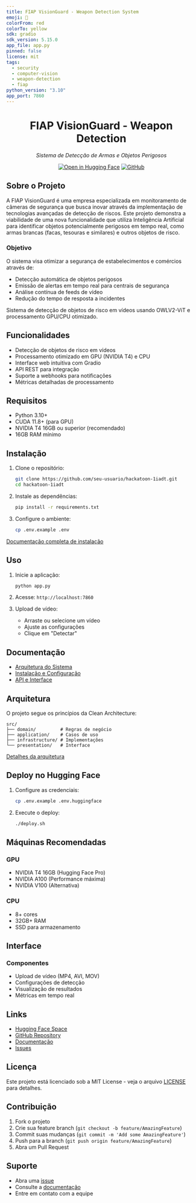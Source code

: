```yaml
---
title: FIAP VisionGuard - Weapon Detection System
emoji: 🚨
colorFrom: red
colorTo: yellow
sdk: gradio
sdk_version: 5.15.0
app_file: app.py
pinned: false
license: mit
tags:
  - security
  - computer-vision
  - weapon-detection
  - fiap
python_version: "3.10"
app_port: 7860
---
```


<div align="center">

# FIAP VisionGuard - Weapon Detection

*Sistema de Detecção de Armas e Objetos Perigosos*

[![Open in Hugging Face][hf-badge]][hf-space]
[![GitHub][gh-badge]][gh-repo]

[hf-badge]: https://img.shields.io/badge/Hugging%20Face-Spaces-yellow
[hf-space]: https://huggingface.co/spaces/marcuscanhaco/weapon-detection-app
[gh-badge]: https://img.shields.io/badge/GitHub-Repo-blue
[gh-repo]: https://github.com/mvzcanhaco/hackatoon-1IADT-fiap

</div>

## Sobre o Projeto

A FIAP VisionGuard é uma empresa especializada em monitoramento de câmeras de segurança que busca inovar através da implementação de tecnologias avançadas de detecção de riscos. Este projeto demonstra a viabilidade de uma nova funcionalidade que utiliza Inteligência Artificial para identificar objetos potencialmente perigosos em tempo real, como armas brancas (facas, tesouras e similares) e outros objetos de risco.

### Objetivo

O sistema visa otimizar a segurança de estabelecimentos e comércios através de:

- Detecção automática de objetos perigosos
- Emissão de alertas em tempo real para centrais de segurança
- Análise contínua de feeds de vídeo
- Redução do tempo de resposta a incidentes

Sistema de detecção de objetos de risco em vídeos usando OWLV2-ViT e processamento
GPU/CPU otimizado.

## Funcionalidades

- Detecção de objetos de risco em vídeos
- Processamento otimizado em GPU (NVIDIA T4) e CPU
- Interface web intuitiva com Gradio
- API REST para integração
- Suporte a webhooks para notificações
- Métricas detalhadas de processamento

## Requisitos

- Python 3.10+
- CUDA 11.8+ (para GPU)
- NVIDIA T4 16GB ou superior (recomendado)
- 16GB RAM mínimo

## Instalação

1. Clone o repositório:

    ```bash
    git clone https://github.com/seu-usuario/hackatoon-1iadt.git
    cd hackatoon-1iadt
    ```

2. Instale as dependências:

    ```bash
    pip install -r requirements.txt
    ```

3. Configure o ambiente:

    ```bash
    cp .env.example .env
    ```

[Documentação completa de instalação](docs/setup/installation.md)

## Uso

1. Inicie a aplicação:

    ```bash
    python app.py
    ```

2. Acesse: `http://localhost:7860`

3. Upload de vídeo:

    - Arraste ou selecione um vídeo
    - Ajuste as configurações
    - Clique em "Detectar"

## Documentação

- [Arquitetura do Sistema](docs/architecture/overview.md)
- [Instalação e Configuração](docs/setup/installation.md)
- [API e Interface](docs/api/interface.md)

## Arquitetura

O projeto segue os princípios da Clean Architecture:

```plaintext
src/
├── domain/         # Regras de negócio
├── application/    # Casos de uso
├── infrastructure/ # Implementações
└── presentation/   # Interface
```

[Detalhes da arquitetura](docs/architecture/overview.md)

## Deploy no Hugging Face

1. Configure as credenciais:

    ```bash
    cp .env.example .env.huggingface
    ```

2. Execute o deploy:

    ```bash
    ./deploy.sh
    ```

## Máquinas Recomendadas

### GPU

- NVIDIA T4 16GB (Hugging Face Pro)
- NVIDIA A100 (Performance máxima)
- NVIDIA V100 (Alternativa)

### CPU

- 8+ cores
- 32GB+ RAM
- SSD para armazenamento

## Interface

### Componentes

- Upload de vídeo (MP4, AVI, MOV)
- Configurações de detecção
- Visualização de resultados
- Métricas em tempo real

## Links

- [Hugging Face Space][hf-space]
- [GitHub Repository][gh-repo]
- [Documentação](docs/)
- [Issues](https://github.com/seu-usuario/hackatoon-1iadt/issues)

## Licença

Este projeto está licenciado sob a MIT License - veja o arquivo [LICENSE](LICENSE)
para detalhes.

## Contribuição

1. Fork o projeto
2. Crie sua feature branch (`git checkout -b feature/AmazingFeature`)
3. Commit suas mudanças (`git commit -m 'Add some AmazingFeature'`)
4. Push para a branch (`git push origin feature/AmazingFeature`)
5. Abra um Pull Request

## Suporte

- Abra uma [issue](https://github.com/seu-usuario/hackatoon-1iadt/issues)
- Consulte a [documentação](docs/)
- Entre em contato com a equipe
